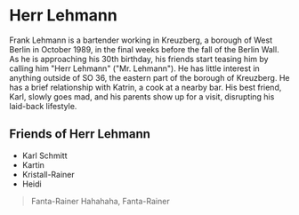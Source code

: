 # Herr Lehmann

Frank Lehmann is a bartender working in Kreuzberg, a borough of West Berlin in October 1989, in the final weeks before the fall of the Berlin Wall. 
As he is approaching his 30th birthday, his friends start teasing him by calling him "Herr Lehmann" ("Mr. Lehmann"). 
He has little interest in anything outside of SO 36, the eastern part of the borough of Kreuzberg. He has a brief relationship with Katrin, a cook at a nearby bar. 
His best friend, Karl, slowly goes mad, and his parents show up for a visit, disrupting his laid-back lifestyle.

## Friends of Herr Lehmann
* Karl Schmitt
* Kartin
* Kristall-Rainer
* Heidi




> Fanta-Rainer Hahahaha, Fanta-Rainer